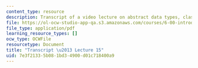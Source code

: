 ```yaml
---
content_type: resource
description: Transcript of a video lecture on abstract data types, classes, and methods.
file: https://ol-ocw-studio-app-qa.s3.amazonaws.com/courses/6-00-introduction-to-computer-science-and-programming-fall-2008/7e3f21335b081bd34900d01c718400a9_6-00F08-L15.pdf
file_type: application/pdf
learning_resource_types: []
ocw_type: OCWFile
resourcetype: Document
title: "Transcript \u2013 Lecture 15"
uid: 7e3f2133-5b08-1bd3-4900-d01c718400a9
---
```

